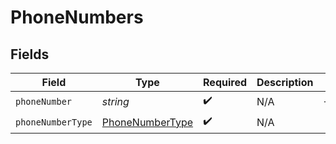 # PhoneNumbers


## Fields

| Field                                                     | Type                                                      | Required                                                  | Description                                               | Example                                                   |
| --------------------------------------------------------- | --------------------------------------------------------- | --------------------------------------------------------- | --------------------------------------------------------- | --------------------------------------------------------- |
| `phoneNumber`                                             | *string*                                                  | :heavy_check_mark:                                        | N/A                                                       | +14151234567                                              |
| `phoneNumberType`                                         | [PhoneNumberType](../../models/shared/phonenumbertype.md) | :heavy_check_mark:                                        | N/A                                                       |                                                           |